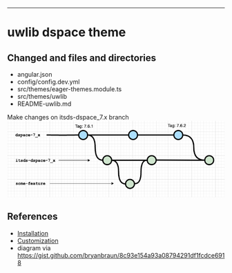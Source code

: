 ---
# uwlib dspace theme

## Changed and files and directories
 - angular.json
 - config/config.dev.yml
 - src/themes/eager-themes.module.ts
 - src/themes/uwlib
 - README-uwlib.md

Make changes on itsds-dspace_7.x branch
![UW libraries ITS workflow](/docs/uw-workflow.png)

## References
 - [Installation](https://wiki.lyrasis.org/display/DSDOC7x/Installing+DSpace#InstallingDSpace-InstallingtheFrontend(UserInterface))
 - [Customization](https://wiki.lyrasis.org/display/DSDOC7x/User+Interface+Customization)
 - diagram via https://gist.github.com/bryanbraun/8c93e154a93a08794291df1fcdce6918

